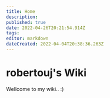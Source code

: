 ```yaml
---
title: Home
description: 
published: true
date: 2022-04-26T20:21:54.914Z
tags: 
editor: markdown
dateCreated: 2022-04-04T20:38:36.263Z
---
```


# robertouj's Wiki

Wellcome to my wiki.. :)
